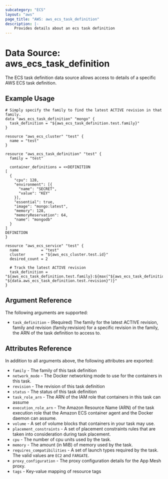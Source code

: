 ```yaml
---
subcategory: "ECS"
layout: "aws"
page_title: "AWS: aws_ecs_task_definition"
description: |-
    Provides details about an ecs task definition
---
```


# Data Source: aws_ecs_task_definition

The ECS task definition data source allows access to details of
a specific AWS ECS task definition.


## Example Usage

```hcl
# Simply specify the family to find the latest ACTIVE revision in that family.
data "aws_ecs_task_definition" "mongo" {
  task_definition = "${aws_ecs_task_definition.test.family}"
}

resource "aws_ecs_cluster" "test" {
  name = "test"
}

resource "aws_ecs_task_definition" "test" {
  family = "test"

  container_definitions = <<DEFINITION
[
  {
    "cpu": 128,
    "environment": [{
      "name": "SECRET",
      "value": "KEY"
    }],
    "essential": true,
    "image": "mongo:latest",
    "memory": 128,
    "memoryReservation": 64,
    "name": "mongodb"
  }
]
DEFINITION
}

resource "aws_ecs_service" "test" {
  name          = "test"
  cluster       = "${aws_ecs_cluster.test.id}"
  desired_count = 2

  # Track the latest ACTIVE revision
  task_definition = "${aws_ecs_task_definition.test.family}:${max("${aws_ecs_task_definition.test.revision}", "${data.aws_ecs_task_definition.test.revision}")}"
}
```

## Argument Reference

The following arguments are supported:

* `task_definition` - (Required) The family for the latest ACTIVE revision, family and revision (family:revision) for a specific revision in the family, the ARN of the task definition to access to.

## Attributes Reference

In addition to all arguments above, the following attributes are exported:

* `family` - The family of this task definition
* `network_mode` - The Docker networking mode to use for the containers in this task.
* `revision` - The revision of this task definition
* `status` - The status of this task definition
* `task_role_arn` - The ARN of the IAM role that containers in this task can assume
* `execution_role_arn` - The Amazon Resource Name (ARN) of the task execution role that the Amazon ECS container agent and the Docker daemon can assume.
* `volume` - A set of volume blocks that containers in your task may use.
* `placement_constraints` - A set of placement constraints rules that are taken into consideration during task placement.
* `cpu` - The number of cpu units used by the task.
* `memory` - The amount (in MiB) of memory used by the task.
* `requires_compatibilities` - A set of launch types required by the task. The valid values are `EC2` and `FARGATE`.
* `proxy_configuration` - The proxy configuration details for the App Mesh proxy.
* `tags` - Key-value mapping of resource tags
